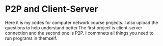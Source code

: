 # P2P and Client-Server
Here it is my codes for computer network course projects. I also upload the questions to help understand better.The first project is client-server connection and the second one is P2P. I commnets all things you need to run programs in themself.
